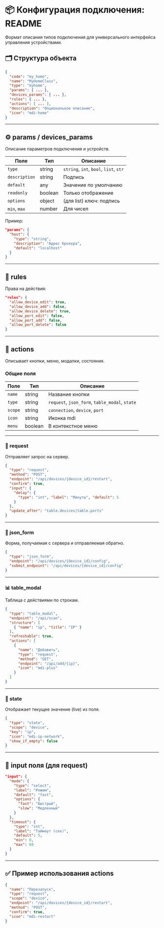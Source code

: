 
# 📦 Конфигурация подключения: README

Формат описания типов подключения для универсального интерфейса управления устройствами.

## 🗂 Структура объекта

```json
{
  "code": "my_home",
  "name": "MyHomeClass",
  "type": "myhome",
  "params": { ... },
  "devices_params": { ... },
  "rules": { ... },
  "actions": [ ... ],
  "description": "Опциональное описание",
  "icon": "mdi-home"
}
```

---

## ⚙️ params / devices_params

Описание параметров подключения и устройств.

| Поле         | Тип     | Описание |
|--------------|---------|----------|
| `type`       | string  | `string`, `int`, `bool`, `list`, `str` |
| `description`| string  | Подпись |
| `default`    | any     | Значение по умолчанию |
| `readonly`   | boolean | Только отображение |
| `options`    | object  | (для list) ключ: подпись |
| `min`, `max` | number  | Для чисел |

Пример:
```json
"params": {
  "host": {
    "type": "string",
    "description": "Адрес брокера",
    "default": "localhost"
  }
}
```

---

## 🔐 rules

Права на действия:

```json
"rules": {
  "allow_device_edit": true,
  "allow_device_add": false,
  "allow_device_delete": true,
  "allow_port_edit": false,
  "allow_port_add": false,
  "allow_port_delete": false
}
```

---

## 🚀 actions

Описывает кнопки, меню, модалки, состояния.

### Общие поля

| Поле     | Тип     | Описание |
|----------|---------|----------|
| `name`   | string  | Название кнопки |
| `type`   | string  | `request`, `json_form`, `table_modal`, `state` |
| `scope`  | string  | `connection`, `device`, `port` |
| `icon`   | string  | Иконка mdi |
| `menu`   | boolean | В контекстное меню |

---

### 📡 request

Отправляет запрос на сервер.

```json
{
  "type": "request",
  "method": "POST",
  "endpoint": "/api/devices/{device_id}/restart",
  "confirm": true,
  "input": {
    "delay": {
      "type": "int", "label": "Минуты", "default": 5
    }
  },
  "update_after": "table.devices|table.ports"
}
```

---

### 🧾 json_form

Форма, получаемая с сервера и отправляемая обратно.

```json
{
  "type": "json_form",
  "endpoint": "/api/devices/{device_id}/config",
  "submit_endpoint": "/api/devices/{device_id}/config"
}
```

---

### 📊 table_modal

Таблица с действиями по строкам.

```json
{
  "type": "table_modal",
  "endpoint": "/api/scan",
  "structure": [
    { "name": "ip", "title": "IP" }
  ],
  "refreshable": true,
  "actions": [
    {
      "name": "Добавить",
      "type": "request",
      "method": "GET",
      "endpoint": "/api/add/{ip}",
      "icon": "mdi-plus"
    }
  ]
}
```

---

### 📍 state

Отображает текущее значение (live) из поля.

```json
{
  "type": "state",
  "scope": "device",
  "key": "ip",
  "icon": "mdi-ip-network",
  "show_if_empty": false
}
```

---

## 🧠 input поля (для request)

```json
"input": {
  "mode": {
    "type": "select",
    "label": "Режим",
    "default": "fast",
    "options": {
      "fast": "Быстрый",
      "slow": "Медленный"
    }
  },
  "timeout": {
    "type": "int",
    "label": "Таймаут (сек)",
    "default": 5,
    "min": 0,
    "max": 60
  }
}
```

---

## ✅ Пример использования actions

```json
{
  "name": "Перезапуск",
  "type": "request",
  "scope": "device",
  "endpoint": "/api/devices/{device_id}/restart",
  "method": "POST",
  "confirm": true,
  "icon": "mdi-restart"
}
```

